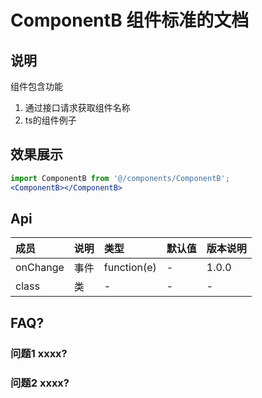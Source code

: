 # ComponentB 组件标准的文档
## 说明

组件包含功能
1. 通过接口请求获取组件名称
2. ts的组件例子

 ## 效果展示 

```jsx render=true
import ComponentB from '@/components/ComponentB';
<ComponentB></ComponentB>
```

## Api

| 成员 | 说明 | 类型 | 默认值 | 版本说明 |
| :----| :---- | :---- |:---- | :---- |
| onChange | 事件 | function(e) | - | 1.0.0
| class | 类 | - | - | - |

## FAQ? 
### 问题1 xxxx?

### 问题2 xxxx?


